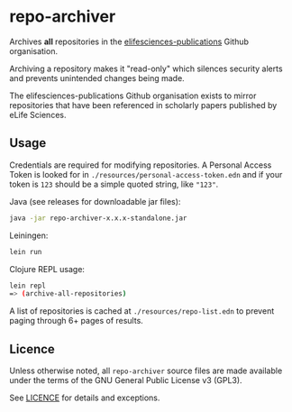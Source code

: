 # repo-archiver

Archives **all** repositories in the [elifesciences-publications](https://github.com/elifesciences-publications) 
Github organisation.

Archiving a repository makes it "read-only" which silences security alerts and prevents unintended changes being made.

The elifesciences-publications Github organisation exists to mirror repositories that have been referenced in scholarly
papers published by eLife Sciences.

## Usage

Credentials are required for modifying repositories. A Personal Access Token is looked for in 
`./resources/personal-access-token.edn` and if your token is `123` should be a simple quoted string, like `"123"`.

Java (see releases for downloadable jar files):

```bash
java -jar repo-archiver-x.x.x-standalone.jar
```

Leiningen:

```bash
lein run
```

Clojure REPL usage:

```bash
lein repl
=> (archive-all-repositories)
```

A list of repositories is cached at `./resources/repo-list.edn` to prevent paging through 6+ pages of results.

## Licence

Unless otherwise noted, all `repo-archiver` source files are made available under the terms of the 
GNU General Public License v3 (GPL3).

See [LICENCE](./LICENCE) for details and exceptions.
